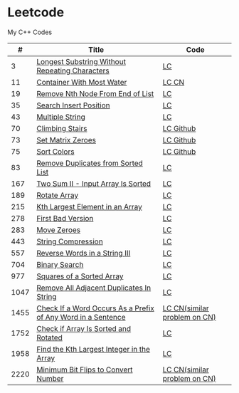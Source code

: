 # Leetcode
My C++ Codes



 | #  | Title | Code |
----  | --- | --- |
  3   |   <a href="https://leetcode.com/problems/longest-substring-without-repeating-characters/"> Longest Substring Without Repeating Characters | <a href="https://leetcode.com/problems/longest-substring-without-repeating-characters/discuss/2132809/c-code"> LC </a>
  11  |   <a href="https://leetcode.com/problems/container-with-most-water/"> Container With Most Water | <a href="https://leetcode.com/problems/container-with-most-water/discuss/2594527/C%2B%2B-oror-2-Solution-oror-2-Pointer-with-explanation"> LC </a>  <a href="https://www.codingninjas.com/codestudio/problems/container-with-maximum-water_892982?topList=amazon-sde-challenge&leftPanelTab=0"> CN </a>
  19  |  <a href="https://leetcode.com/problems/remove-nth-node-from-end-of-list/">  Remove Nth Node From End of List | <a href="https://leetcode.com/problems/remove-nth-node-from-end-of-list/discuss/2541202/c-2-pointer-with-explanation"> LC 
  35  |   <a href="https://leetcode.com/problems/search-insert-position/"> Search Insert Position |  <a href="https://leetcode.com/problems/search-insert-position/discuss/2519388/C%2B%2B-2-Solution-oror-STL-oror-Binary-Search"> LC 
  43  |   <a href="https://leetcode.com/problems/multiply-strings/">Multiple String  | <a href="https://leetcode.com/problems/multiply-strings/discuss/2353198/C%2B%2B-with-explanation">    LC </a> 
  70  |   <a href="https://leetcode.com/problems/climbing-stairs/"> Climbing Stairs  | <a href="https://leetcode.com/problems/climbing-stairs/discuss/2459960/C%2B%2B-oror-0ms-solution"> LC </a>  <a href="https://github.com/Pritanjan/Leetcode/blob/main/70.%20Climbing%20Stairs"> Github </a> 
  73  |   <a href="https://leetcode.com/problems/set-matrix-zeroes/">Set Matrix Zeroes | <a href="https://leetcode.com/problems/set-matrix-zeroes/discuss/2508791/C%2B%2B-Solution-with-explanation"> LC </a> <a href="https://github.com/Pritanjan/Question/blob/main/CN%20AMAZON%20SDE%20CHALLENGE/73.%20Set%20Matrix%20Zeroes.cpp"> Github </a>
  75  |  <a href="https://leetcode.com/problems/sort-colors/"> Sort Colors | <a href="https://leetcode.com/problems/sort-colors/discuss/1981035/c-solution"> LC <a href="https://github.com/Pritanjan/Leetcode/blob/main/0001%20-%200100/75.%20Sort%20Colors%20ARRAY%202%20POINTER%20SORTING.cpp"> Github
  83   | <a href="https://leetcode.com/problems/remove-duplicates-from-sorted-list/"> Remove Duplicates from Sorted List | <a href="https://leetcode.com/problems/remove-duplicates-from-sorted-list/discuss/2001839/c-solution-easy"> LC </a>  
  167  | <a href="https://leetcode.com/problems/two-sum-ii-input-array-is-sorted/"> Two Sum II - Input Array Is Sorted | <a href ="https://leetcode.com/problems/two-sum-ii-input-array-is-sorted/discuss/1946663/c-easy-solution-2-pointer"> LC </a>
  189  | <a href="https://leetcode.com/problems/rotate-array/">  Rotate Array | <a href="https://leetcode.com/problems/rotate-array/discuss/2050602/c-solution-brute-force"> LC </a>
  215 |  <a href="https://leetcode.com/problems/kth-largest-element-in-an-array/"> Kth Largest Element in an Array |  <a href="https://leetcode.com/problems/kth-largest-element-in-an-array/discuss/1925038/c-solution-using-stl-215-kth-largest-element-in-an-array"> LC </a>
  278 |  <a href = "https://leetcode.com/problems/first-bad-version/">  First Bad Version | <a href="https://leetcode.com/problems/first-bad-version/discuss/1943399/c-easy-solution-binary-search" > LC </a> 
  283 |  <a href="https://leetcode.com/problems/move-zeroes/">  Move Zeroes | <a href="https://leetcode.com/problems/move-zeroes/discuss/1987193/c-solution-2nd-easy-solution">  LC </a>
  443 |  <a href="https://leetcode.com/problems/string-compression/"> String Compression | <a href="https://leetcode.com/problems/string-compression/discuss/2550129/C%2B%2B-Solution-with-explanation"> LC </a>
  557  | <a href="https://leetcode.com/problems/reverse-words-in-a-string-iii/"> Reverse Words in a String III | <a href="https://leetcode.com/problems/reverse-words-in-a-string-iii/discuss/2052689/c-solution"> LC </a>
  704 |  <a href = "https://leetcode.com/problems/binary-search/"> Binary Search | <a href = "https://leetcode.com/problems/binary-search/discuss/2042857/c-3-solution-recursive-iterative">  LC </a>
  977 |  <a href="https://leetcode.com/problems/squares-of-a-sorted-array/"> Squares of a Sorted Array | <a href="https://leetcode.com/problems/squares-of-a-sorted-array/discuss/2044259/c-solution-2-pointer" > LC </a>
  1047|  <a href="https://leetcode.com/problems/remove-all-adjacent-duplicates-in-string/">  Remove All Adjacent Duplicates In String | <a href="https://leetcode.com/problems/remove-all-adjacent-duplicates-in-string/discuss/1978314/c-solution"> LC
  1455|  <a href="https://leetcode.com/problems/check-if-a-word-occurs-as-a-prefix-of-any-word-in-a-sentence/"> Check If a Word Occurs As a Prefix of Any Word in a Sentence | <a href="https://leetcode.com/problems/check-if-a-word-occurs-as-a-prefix-of-any-word-in-a-sentence/discuss/2554434/C%2B%2B-Solution-with-explanation"> LC  <a href="https://github.com/Pritanjan/Question/blob/main/CN%20AMAZON%20SDE%20CHALLENGE/011%20Check%20if%20the%20Word%20is%20present%20in%20Sentence%20or%20not.cpp"> CN(similar problem on CN)
  1752 | <a href="https://leetcode.com/problems/check-if-array-is-sorted-and-rotated/"> Check if Array Is Sorted and Rotated  | <a href="https://leetcode.com/problems/check-if-array-is-sorted-and-rotated/discuss/2506388/c%2B%2B-7ms-Solution-with-explanation"> LC </a>
  1958 | <a href="https://leetcode.com/problems/find-the-kth-largest-integer-in-the-array/"> Find the Kth Largest Integer in the Array | <a href= "https://leetcode.com/problems/find-the-kth-largest-integer-in-the-array/discuss/2523326/C%2B%2B-solution-or-Using-Sorting-("> LC </a>
  2220 | <a href="https://leetcode.com/problems/minimum-bit-flips-to-convert-number/"> Minimum Bit Flips to Convert Number | <a href="https://leetcode.com/problems/minimum-bit-flips-to-convert-number/discuss/2598539/C%2B%2B-2-Solution-oror-STL-oror-Bitwise-XOR-with-explanation"> LC <a href="https://www.codingninjas.com/codestudio/problems/number-of-flips_3125902?leftPanelTab=0" > CN(similar problem on CN)
  
   
 













